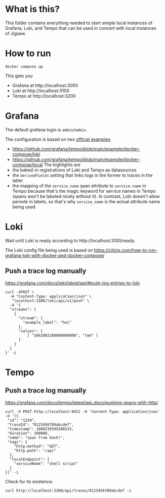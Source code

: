 # What is this?
This folder contains everything needed to start simple local instances of Grafana, Loki, and Tempo that can be used in concert with local instances of Jigsaw.

# How to run
```
docker compose up
```

This gets you
- Grafana at http://localhost:3000
- Loki at http://localhost:3100
- Tempo at http://localhost:3200

# Grafana
The default grafana login is `admin`/`admin`.

The configuration is based on two [official examples](https://grafana.com/docs/tempo/latest/getting-started/example-demo-app/)
- https://github.com/grafana/tempo/blob/main/example/docker-compose/loki
- https://github.com/grafana/tempo/blob/main/example/docker-compose/local
The highlights are
- the baked-in registrations of Loki and Tempo as datasources
- the `derivedFields` setting that links logs in the former to traces in the latter
- the mapping of the `service_name` span attribute to `service.name` in Tempo because that's the magic keyword for service names in Tempo (spans won't be labeled nicely without it). In contrast, Loki doesn't allow periods in labels, so that's why `service_name` is the actual attribute name being used

# Loki
Wait until Loki is ready according to http://localhost:3100/ready.

The Loki config file being used is based on https://citizix.com/how-to-run-grafana-loki-with-docker-and-docker-compose/

## Push a trace log manually 
https://grafana.com/docs/loki/latest/api/#push-log-entries-to-loki
```
curl -XPOST \
  -H "Content-Type: application/json" \
   "localhost:3100/loki/api/v1/push" \
  -d '{
  "streams": [
    {
      "stream": {
        "example_label": "hoi"
      },
      "values": [
          [ "1662082288000000000", "tem" ]
      ]
    }
  ]
}' -i
```

# Tempo
## Push a trace log manually
https://grafana.com/docs/tempo/latest/api_docs/pushing-spans-with-http/
```
curl -X POST http://localhost:9411 -H 'Content-Type: application/json' -d '[{
 "id": "1234",
 "traceId": "0123456789abcdef",
 "timestamp": 1608239395286533,
 "duration": 100000,
 "name": "span from bash!",
 "tags": {
    "http.method": "GET",
    "http.path": "/api"
  },
  "localEndpoint": {
    "serviceName": "shell script"
  }
}]' -i
```
Check for its existence:
```
curl http://localhost:3200/api/traces/0123456789abcdef -i
```